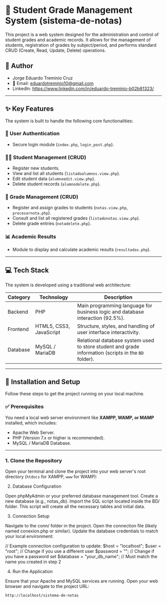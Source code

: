 # 📝 Student Grade Management System (sistema-de-notas)

This project is a web system designed for the administration and control of student grades and academic records. It allows for the management of students, registration of grades by subject/period, and performs standard CRUD (Create, Read, Update, Delete) operations.

## 👤 Author
- Jorge Eduardo Treminio Cruz
- 📧 Email: eduardotreminio10@gmail.com
- Linkedln: https://www.linkedin.com/in/eduardo-treminio-b02b81323/
---

## ✨ Key Features

The system is built to handle the following core functionalities:

### 🔑 User Authentication
- Secure login module (`index.php`, `login_post.php`).

### 👨‍🎓 Student Management (CRUD)
- Register new students.
- View and list all students (`listadoalumnos.view.php`).
- Edit student data (`alumnoedit.view.php`).
- Delete student records (`alumnodelete.php`).

### 📝 Grade Management (CRUD)
- Register and assign grades to students (`notas.view.php`, `procesarnota.php`).
- Consult and list all registered grades (`listadonotas.view.php`).
- Delete grade entries (`notadelete.php`).

### 📊 Academic Results
- Module to display and calculate academic results (`resultados.php`).

---

## 💻 Tech Stack

The system is developed using a traditional web architecture:

| Category  | Technology              | Description                                                                 |
|-----------|-------------------------|-----------------------------------------------------------------------------|
| Backend   | PHP                     | Main programming language for business logic and database interaction (92.5%). |
| Frontend  | HTML5, CSS3, JavaScript | Structure, styles, and handling of user interface interactivity.             |
| Database  | MySQL / MariaDB         | Relational database system used to store student and grade information (scripts in the `BD` folder). |

---

## 🚀 Installation and Setup

Follow these steps to get the project running on your local machine.

### ✅ Prerequisites

You need a local web server environment like **XAMPP, WAMP, or MAMP** installed, which includes:

- Apache Web Server.
- PHP (Version 7.x or higher is recommended).
- MySQL / MariaDB Database.

---

### 1. Clone the Repository

Open your terminal and clone the project into your web server's root directory (`htdocs` for XAMPP, `www` for WAMP):

2. Database Configuration

Open phpMyAdmin or your preferred database management tool.
Create a new database (e.g., notas_db).
Import the SQL script located inside the BD/ folder. This script will create all the necessary tables and initial data.

3. Connection Setup

Navigate to the conn/ folder in the project.
Open the connection file (likely named conexion.php or similar).
Update the database credentials to match your local environment:

// Example connection configuration to update:
$host = "localhost";
$user = "root";       // Change if you use a different user
$password = "";       // Change if you have a password set
$database = "your_db_name"; // Must match the name you created in step 2


4. Run the Application

Ensure that your Apache and MySQL services are running.
Open your web browser and navigate to the project URL:
```bash
http://localhost/sistema-de-notas

